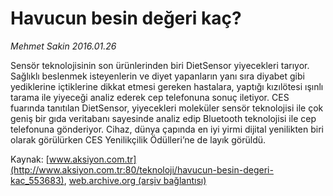 # Havucun besin değeri kaç?

*Mehmet Sakin 2016.01.26*

<div class="pNewsDetailMainContent ctx_content" itemprop="articleBody">
 <p>
  Sensör teknolojisinin son ürünlerinden biri DietSensor yiyecekleri tarıyor. Sağlıklı beslenmek isteyenlerin ve diyet yapanların yanı sıra diyabet gibi yediklerine içtiklerine dikkat etmesi gereken hastalara, yaptığı kızılötesi ışınlı tarama ile yiyeceği analiz ederek cep telefonuna sonuç iletiyor. CES fuarında tanıtılan DietSensor, yiyecekleri moleküler sensör teknolojisi ile çok geniş bir gıda veritabanı sayesinde analiz edip Bluetooth teknolojisi ile cep telefonuna gönderiyor. Cihaz, dünya çapında en iyi yirmi dijital yenilikten biri olarak görülürken CES Yenilikçilik Ödülleri’ne de layık görüldü.
 </p>
</div>


Kaynak: [www.aksiyon.com.tr](http://www.aksiyon.com.tr:80/teknoloji/havucun-besin-degeri-kac_553683), [web.archive.org (arşiv bağlantısı)](http://web.archive.org/web/20160202023900/http://www.aksiyon.com.tr:80/teknoloji/havucun-besin-degeri-kac_553683)
